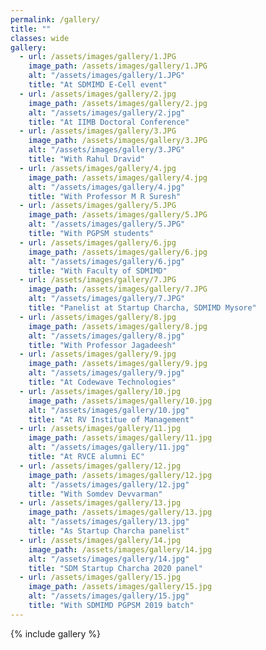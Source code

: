 ```yaml
---
permalink: /gallery/
title: ""
classes: wide
gallery:
  - url: /assets/images/gallery/1.JPG
    image_path: /assets/images/gallery/1.JPG
    alt: "/assets/images/gallery/1.JPG"
    title: "At SDMIMD E-Cell event"
  - url: /assets/images/gallery/2.jpg
    image_path: /assets/images/gallery/2.jpg
    alt: "/assets/images/gallery/2.jpg"
    title: "At IIMB Doctoral Conference"
  - url: /assets/images/gallery/3.JPG
    image_path: /assets/images/gallery/3.JPG
    alt: "/assets/images/gallery/3.JPG"
    title: "With Rahul Dravid"
  - url: /assets/images/gallery/4.jpg
    image_path: /assets/images/gallery/4.jpg
    alt: "/assets/images/gallery/4.jpg"
    title: "With Professor M R Suresh"
  - url: /assets/images/gallery/5.JPG
    image_path: /assets/images/gallery/5.JPG
    alt: "/assets/images/gallery/5.JPG"
    title: "With PGPSM students"
  - url: /assets/images/gallery/6.jpg
    image_path: /assets/images/gallery/6.jpg
    alt: "/assets/images/gallery/6.jpg"
    title: "With Faculty of SDMIMD"
  - url: /assets/images/gallery/7.JPG
    image_path: /assets/images/gallery/7.JPG
    alt: "/assets/images/gallery/7.JPG"
    title: "Panelist at Startup Charcha, SDMIMD Mysore"
  - url: /assets/images/gallery/8.jpg
    image_path: /assets/images/gallery/8.jpg
    alt: "/assets/images/gallery/8.jpg"
    title: "With Professor Jagadeesh"
  - url: /assets/images/gallery/9.jpg
    image_path: /assets/images/gallery/9.jpg
    alt: "/assets/images/gallery/9.jpg"
    title: "At Codewave Technologies"
  - url: /assets/images/gallery/10.jpg
    image_path: /assets/images/gallery/10.jpg
    alt: "/assets/images/gallery/10.jpg"
    title: "At RV Institue of Management"
  - url: /assets/images/gallery/11.jpg
    image_path: /assets/images/gallery/11.jpg
    alt: "/assets/images/gallery/11.jpg"
    title: "At RVCE alumni EC"
  - url: /assets/images/gallery/12.jpg
    image_path: /assets/images/gallery/12.jpg
    alt: "/assets/images/gallery/12.jpg"
    title: "With Somdev Devvarman"
  - url: /assets/images/gallery/13.jpg
    image_path: /assets/images/gallery/13.jpg
    alt: "/assets/images/gallery/13.jpg"
    title: "As Startup Charcha panelist"
  - url: /assets/images/gallery/14.jpg
    image_path: /assets/images/gallery/14.jpg
    alt: "/assets/images/gallery/14.jpg"
    title: "SDM Startup Charcha 2020 panel"
  - url: /assets/images/gallery/15.jpg
    image_path: /assets/images/gallery/15.jpg
    alt: "/assets/images/gallery/15.jpg"
    title: "With SDMIMD PGPSM 2019 batch"
---
```

{% include gallery %}

